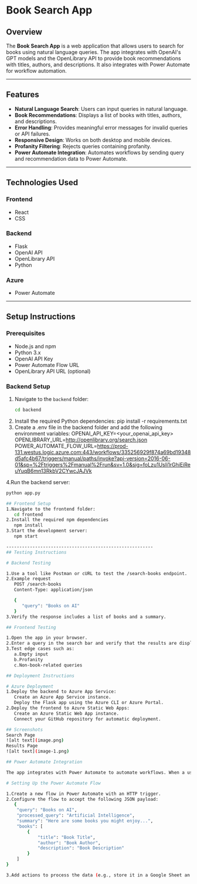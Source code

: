 # Book Search App

## Overview

The **Book Search App** is a web application that allows users to search for books using natural language queries. The app integrates with OpenAI's GPT models and the OpenLibrary API to provide book recommendations with titles, authors, and descriptions. It also integrates with Power Automate for workflow automation.

---

## Features

- **Natural Language Search**: Users can input queries in natural language.
- **Book Recommendations**: Displays a list of books with titles, authors, and descriptions.
- **Error Handling**: Provides meaningful error messages for invalid queries or API failures.
- **Responsive Design**: Works on both desktop and mobile devices.
- **Profanity Filtering**: Rejects queries containing profanity.
- **Power Automate Integration**: Automates workflows by sending query and recommendation data to Power Automate.

---

## Technologies Used

### Frontend

- React
- CSS

### Backend

- Flask
- OpenAI API
- OpenLibrary API
- Python

### Azure

- Power Automate

---

## Setup Instructions

### Prerequisites

- Node.js and npm
- Python 3.x
- OpenAI API Key
- Power Automate Flow URL
- OpenLibrary API URL (optional)

### Backend Setup

1. Navigate to the `backend` folder:
   ```bash
   cd backend
   ```
2. Install the required Python dependencies:
   pip install -r requirements.txt
3. Create a .env file in the backend folder and add the following environment variables:
   OPENAI_API_KEY=<your_openai_api_key>
   OPENLIBRARY_URL=http://openlibrary.org/search.json
   POWER_AUTOMATE_FLOW_URL=https://prod-131.westus.logic.azure.com:443/workflows/335256929f874a69bd19348d5afc4b67/triggers/manual/paths/invoke?api-version=2016-06-01&sp=%2Ftriggers%2Fmanual%2Frun&sv=1.0&sig=foLzu1UsIi1rGhiEiReuYuqB6mn13RkbV2CYwcJAJVk

4.Run the backend server:

```bash
python app.py

## Frontend Setup
1.Navigate to the frontend folder:
   cd frontend
2.Install the required npm dependencies
   npm install
3.Start the development server:
   npm start

--------------------------------------------------------
## Testing Instructions

# Backend Testing

1.Use a tool like Postman or cURL to test the /search-books endpoint.
2.Example request
   POST /search-books
   Content-Type: application/json

   {
      "query": "Books on AI"
   }
3.Verify the response includes a list of books and a summary.

## Frontend Testing

1.Open the app in your browser.
2.Enter a query in the search bar and verify that the results are displayed correctly.
3.Test edge cases such as:
   a.Empty input
   b.Profanity
   c.Non-book-related queries

## Deployment Instructions

# Azure Deployment
1.Deploy the backend to Azure App Service:
   Create an Azure App Service instance.
   Deploy the Flask app using the Azure CLI or Azure Portal.
2.Deploy the frontend to Azure Static Web Apps:
   Create an Azure Static Web App instance.
   Connect your GitHub repository for automatic deployment.

## Screenshots
Search Page
![alt text](image.png)
Results Page
![alt text](image-1.png)

## Power Automate Integration

The app integrates with Power Automate to automate workflows. When a user submits a query, the backend sends the query, processed query, summary, and book recommendations to a Power Automate Flow.

# Setting Up the Power Automate Flow

1.Create a new flow in Power Automate with an HTTP trigger.
2.Configure the flow to accept the following JSON payload:
   {
    "query": "Books on AI",
    "processed_query": "Artificial Intelligence",
    "summary": "Here are some books you might enjoy...",
    "books": [
        {
            "title": "Book Title",
            "author": "Book Author",
            "description": "Book Description"
        }
    ]
}

3.Add actions to process the data (e.g., store it in a Google Sheet an send an email when a query is processed).
```
